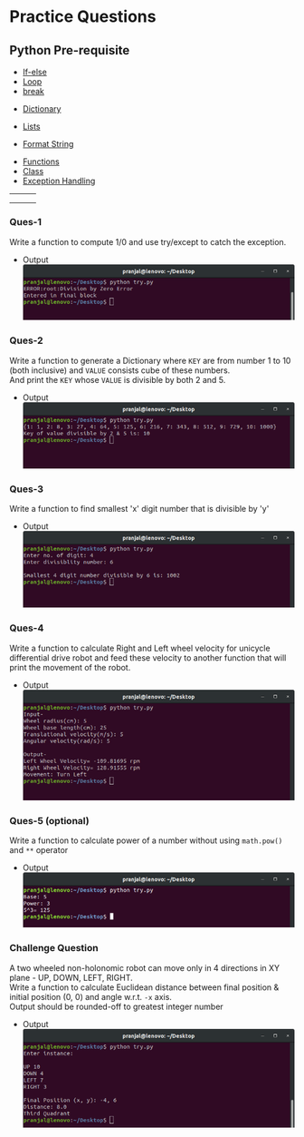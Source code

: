 # Practice Questions
## Python Pre-requisite

<table width="90%"> 
  <td width="30%">
    <tr>
      
   - [If-else](https://www.learnbyexample.org/python-if-else-elif-statement/)
   - [Loop](https://www.learnbyexample.org/python-while-loop/)
   - [break](https://www.learnbyexample.org/python-break-statement/)
   
   </tr>
  </td>
  
  <td width="30%">
    <tr>
      
  - [Dictionary](https://www.learnbyexample.org/python-dictionary/)
  - [Lists](https://www.learnbyexample.org/python-list/) 
  - [Format String](https://www.learnbyexample.org/python-string-format-method/)
    
    </tr>
  </td>
 
  <td width="30%">
  <tr>
    
  - [Functions](https://www.learnbyexample.org/python-functions/)
  - [Class](https://www.learnbyexample.org/python-classes-and-objects/)
  - [Exception Handling](https://www.learnbyexample.org/python-exceptions-try-except/)
  
  </tr>
  </td>
  </table>

### Ques-1
Write a function to compute 1/0 and use try/except to catch the exception.
- Output \
![](output-img/ques-1.png)

### Ques-2
Write a function to generate a Dictionary where `KEY` are from number 1 to 10 (both inclusive) and `VALUE` consists cube of these numbers. \
And print the `KEY` whose `VALUE` is divisible by both 2 and 5.
- Output \
![](output-img/ques-2.png)

### Ques-3
Write a function to find smallest 'x' digit number that is divisible by 'y'
- Output \
![](output-img/ques-3.png)

### Ques-4
Write a function to calculate Right and Left wheel velocity for unicycle differential drive robot
and feed these velocity to another function that will print the movement of the robot.
- Output \
![](output-img/ques-4.png)

### Ques-5 (optional)
Write a function to calculate power of a number without using `math.pow()` and `**` operator
- Output \
![](output-img/ques-5.png)

### Challenge Question
A two wheeled non-holonomic robot can move only in 4 directions in XY plane - UP, DOWN, LEFT, RIGHT. \
Write a function to calculate Euclidean distance between final position & initial position (0, 0) and angle w.r.t. `-x` axis. \
Output should be rounded-off to greatest integer number
- Output
![](output-img/challenge.png)
